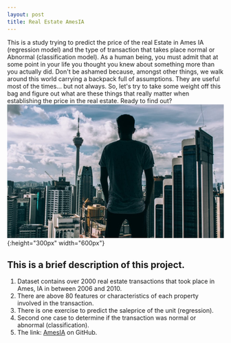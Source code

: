 ```yaml
---
layout: post
title: Real Estate AmesIA
---
```

This is a study trying to predict the price of the real Estate in Ames IA (regression model) and the type of transaction that takes place normal or Abnormal (classification model). As a human being, you must admit that at some point in your life you thought you knew about something more than you actually did. Don't be ashamed because, amongst other things, we walk  around this world carrying a backpack full of assumptions. They are useful most of the times... but not always. So, let's try to take some weight off this bag and figure out what are these things that really matter when establishing the price in the real estate. Ready to find out?
![photo303159](/images/photo303159.jpeg){:height="300px" width="600px"}

## This is a brief description of this project.
  1. Dataset contains over 2000 real estate transactions that took place in Ames, IA in between 2006 and 2010.
  2. There are above 80 features or characteristics of each property involved in the transaction.
  3. There is one exercise to predict the saleprice of the unit (regression).
  4. Second one case to determine if the transaction was normal or abnormal (classification).
  5. The link: [AmesIA](https://github.com/AlexChicote/AmesIA) on GitHub.
  
